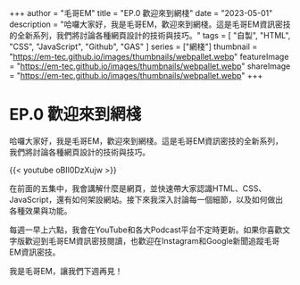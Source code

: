 +++
author = "毛哥EM"
title = "EP.0 歡迎來到網棧"
date = "2023-05-01"
description = "哈囉大家好，我是毛哥EM，歡迎來到網棧。這是毛哥EM資訊密技的全新系列，我們將討論各種網頁設計的技術與技巧。"
tags = [
"自製", 
    "HTML",
    "CSS",
    "JavaScript",
    "Github",
    "GAS"
]
series = ["網棧"]
thumbnail = "https://em-tec.github.io/images/thumbnails/webpallet.webp"
featureImage = "https://em-tec.github.io/images/thumbnails/webpallet.webp"
shareImage = "https://em-tec.github.io/images/thumbnails/webpallet.webp"
+++

# EP.0 歡迎來到網棧

哈囉大家好，我是毛哥EM，歡迎來到網棧。這是毛哥EM資訊密技的全新系列，我們將討論各種網頁設計的技術與技巧。

<!--more-->

{{< youtube oBIl0DzXujw >}}

在前面的五集中，我會講解什麼是網頁，並快速帶大家認識HTML、CSS、JavaScript，還有如何架設網站。接下來我深入討論每一個細節，以及如何做出各種效果與功能。

每週一早上六點，我會在YouTube和各大Podcast平台不定時更新。如果你喜歡文字版歡迎到毛哥EM資訊密技閱讀，也歡迎在Instagram和Google新聞追蹤毛哥EM資訊密技。

我是毛哥EM，讓我們下週再見！